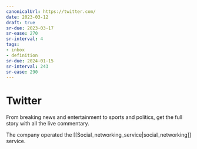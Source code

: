 ```yaml
---
canonicalUrl: https://twitter.com/
date: 2023-03-12
draft: true
sr-due: 2023-03-17
sr-ease: 270
sr-interval: 4
tags:
- inbox
- definition
sr-due: 2024-01-15
sr-interval: 243
sr-ease: 290
---
```


# Twitter

From breaking news and entertainment to sports and politics, get the full story
with all the live commentary.

The company operated the [[Social_networking_service|social_networking]]
service.
